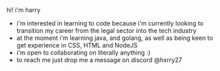 hi! i'm harry
- i'm interested in learning to code because i'm currently looking to transition my career from the legal sector into the tech industry
- at the moment i'm learning java, and golang, as well as being keen to get experience in CSS, HTML and NodeJS
- i'm open to collaborating on literally anything :)
- to reach me just drop me a message on discord @hxrry27

<!---
hxrry27/hxrry27 is a ✨ special ✨ repository because its `README.md` (this file) appears on your GitHub profile.
You can click the Preview link to take a look at your changes.
--->
